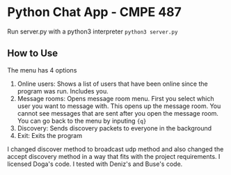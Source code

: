 # Python Chat App - CMPE 487

Run server.py with a python3 interpreter `python3 server.py`

## How to Use

The menu has 4 options
1. Online users: Shows a list of users that have been online since the program was run. Includes you.
7. Message rooms: Opens message room menu. First you select which user you want to message with. This opens up the message room. You cannot see messages that are sent after you open the message room.
You can go back to the menu by inputing `{q}`
93. Discovery: Sends discovery packets to everyone in the background
6. Exit: Exits the program

I changed discover method to broadcast udp method and also changed the accept discovery method in a way that fits with the project requirements. I licensed Doga's code. I tested with Deniz's and Buse's code.
